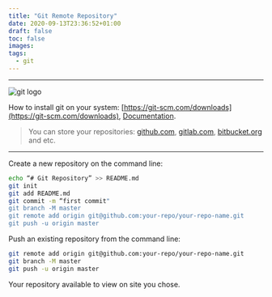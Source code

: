 ```yaml
---
title: "Git Remote Repository"
date: 2020-09-13T23:36:52+01:00
draft: false
toc: false
images:
tags:
  - git
---
```


---
![git logo](https://github.com/ss-o/ss-o.github.io/raw/master/static/img/git-goodness.gif)

How to install git on your system: [https://git-scm.com/downloads](https://git-scm.com/downloads), [Documentation](https://git-scm.com/doc).

> You can store your repositories: [github.com](https://github.com), [gitlab.com](https://gitlab.com), [bitbucket.org](https://bitbucket.org) and etc. 

---

Create a new repository on the command line:

```bash
echo “# Git Repository” >> README.md 
git init 
git add README.md 
git commit -m “first commit" 
git branch -M master 
git remote add origin git@github.com:your-repo/your-repo-name.git
git push -u origin master 
```

Push an existing repository from the command line:

```bash 
git remote add origin git@github.com:your-repo/your-repo-name.git 
git branch -M master 
git push -u origin master
```

Your repository available to view on site you chose.
